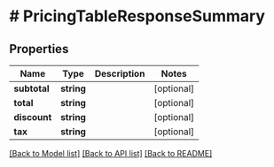 # # PricingTableResponseSummary

## Properties

Name | Type | Description | Notes
------------ | ------------- | ------------- | -------------
**subtotal** | **string** |  | [optional]
**total** | **string** |  | [optional]
**discount** | **string** |  | [optional]
**tax** | **string** |  | [optional]

[[Back to Model list]](../../README.md#models) [[Back to API list]](../../README.md#endpoints) [[Back to README]](../../README.md)
